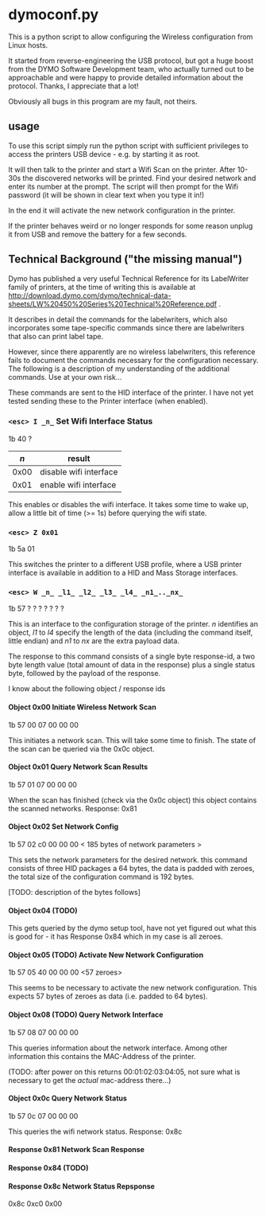 # dymoconf.py

This is a python script to allow configuring the Wireless configuration
from Linux hosts.

It started from reverse-engineering the USB protocol, but got a huge
boost from the DYMO Software Development team, who actually turned out
to be approachable and were happy to provide detailed information about
the protocol. Thanks, I appreciate that a lot!

Obviously all bugs in this program are my fault, not theirs.



## usage

To use this script simply run the python script with sufficient
privileges to access the printers USB device - e.g. by starting it as
root.

It will then talk to the printer and start a Wifi Scan on the printer.
After 10-30s the discovered networks will be printed. Find your desired
network and enter its number at the prompt. The script will then prompt
for the Wifi password (it will be shown in clear text when you type it
in!)

In the end it will activate the new network configuration in the
printer.

If the printer behaves weird or no longer responds for some reason
unplug it from USB and remove the battery for a few seconds.



## Technical Background ("the missing manual")

Dymo has published a very useful Technical Reference for its LabelWriter
family of printers, at the time of writing this is available at
http://download.dymo.com/dymo/technical-data-sheets/LW%20450%20Series%20Technical%20Reference.pdf .

It describes in detail the commands for the labelwriters, which also
incorporates some tape-specific commands since there are labelwriters
that also can print label tape.

However, since there apparently are no wireless labelwriters, this
reference fails to document the commands necessary for the configuration
necessary. The following is a description of my understanding of the
additional commands. Use at your own risk...

These commands are sent to the HID interface of the printer. I have not
yet tested sending these to the Printer interface (when enabled).


### `<esc> I _n_`    Set Wifi Interface Status

1b 40 ?

 _n_ | result
-----|-------
0x00 | disable wifi interface
0x01 | enable wifi interface

This enables or disables the wifi interface. It takes some time to wake
up, allow a little bit of time (>= 1s) before querying the wifi state.


### `<esc> Z 0x01`

1b 5a 01

This switches the printer to a different USB profile, where a USB
printer interface is available in addition to a HID and Mass Storage
interfaces.


### `<esc> W _n_ _l1_ _l2_ _l3_ _l4_ _n1_.._nx_`

1b 57 ? ? ? ? ? ? ?

This is an interface to the configuration storage of the printer. _n_
identifies an object, _l1_ to _l4_ specify the length of the data
(including the command itself, little endian) and _n1_ to _nx_ are the
extra payload data.

The response to this command consists of a single byte response-id, a
two byte length value (total amount of data in the response) plus a
single status byte, followed by the payload of the response.

I know about the following object / response ids


#### Object 0x00   Initiate Wireless Network Scan

1b 57 00 07 00 00 00

This initiates a network scan. This will take some time to finish. The
state of the scan can be queried via the 0x0c object.


#### Object 0x01   Query Network Scan Results

1b 57 01 07 00 00 00

When the scan has finished (check via the 0x0c object) this object
contains the scanned networks. Response: 0x81


#### Object 0x02   Set Network Config

1b 57 02 c0 00 00 00 < 185 bytes of network parameters >

This sets the network parameters for the desired network. this command
consists of three HID packages a 64 bytes, the data is padded with
zeroes, the total size of the configuration command is 192 bytes.

[TODO: description of the bytes follows]


#### Object 0x04   (TODO)

This gets queried by the dymo setup tool, have not yet figured out what
this is good for - it has Response 0x84 which in my case is all zeroes.


#### Object 0x05   (TODO) Activate New Network Configuration

1b 57 05 40 00 00 00 <57 zeroes>

This seems to be necessary to activate the new network configuration.
This expects 57 bytes of zeroes as data (i.e. padded to 64 bytes).


#### Object 0x08   (TODO) Query Network Interface

1b 57 08 07 00 00 00

This queries information about the network interface. Among other
information this contains the MAC-Address of the printer.

(TODO: after power on this returns 00:01:02:03:04:05, not sure what is
necessary to get the *actual* mac-address there...)


#### Object 0x0c   Query Network Status

1b 57 0c 07 00 00 00

This queries the wifi network status. Response: 0x8c




#### Response 0x81    Network Scan Response

#### Response 0x84    (TODO)

#### Response 0x8c    Network Status Repsponse

0x8c 0xc0 0x00 <status> <network status>
